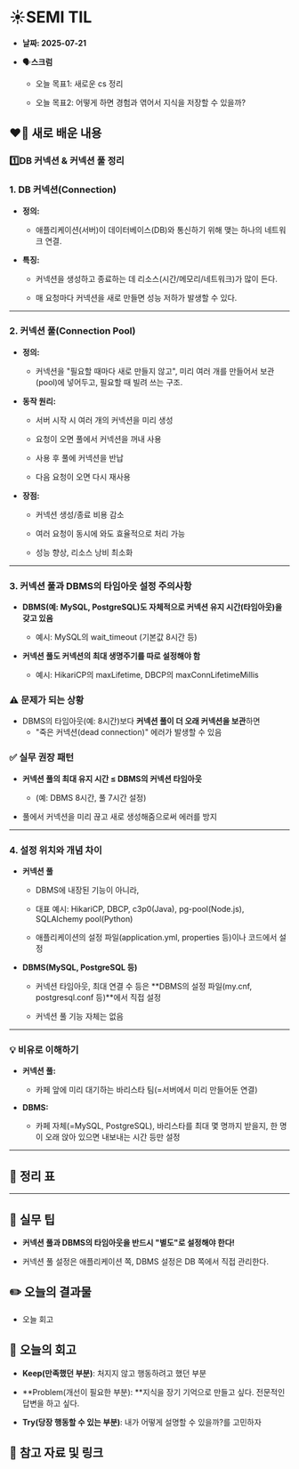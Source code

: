 # ☀️SEMI TIL


- **날짜: 2025-07-21**

- 🗣️**스크럼**
  - 오늘 목표1: 새로운 cs 정리

  - 오늘 목표2: 어떻게 하면 경험과 엮어서 지식을 저장할 수 있을까?



## ❤️‍🔥 새로 배운 내용

### 1️⃣DB 커넥션 & 커넥션 풀 정리

### 1. **DB 커넥션(Connection)**

- **정의:**
  - 애플리케이션(서버)이 데이터베이스(DB)와 통신하기 위해 맺는 하나의 네트워크 연결.


- **특징:**
  - 커넥션을 생성하고 종료하는 데 리소스(시간/메모리/네트워크)가 많이 든다.

  - 매 요청마다 커넥션을 새로 만들면 성능 저하가 발생할 수 있다.


---

### 2. **커넥션 풀(Connection Pool)**

- **정의:**
  - 커넥션을 "필요할 때마다 새로 만들지 않고", 미리 여러 개를 만들어서 보관(pool)에 넣어두고, 필요할 때 빌려 쓰는 구조.


- **동작 원리:**
  - 서버 시작 시 여러 개의 커넥션을 미리 생성

  - 요청이 오면 풀에서 커넥션을 꺼내 사용

  - 사용 후 풀에 커넥션을 반납

  - 다음 요청이 오면 다시 재사용


- **장점:**
  - 커넥션 생성/종료 비용 감소

  - 여러 요청이 동시에 와도 효율적으로 처리 가능

  - 성능 향상, 리소스 낭비 최소화


---

### 3. **커넥션 풀과 DBMS의 타임아웃 설정 주의사항**

- **DBMS(예: MySQL, PostgreSQL)도 자체적으로 커넥션 유지 시간(타임아웃)을 갖고 있음**
  - 예시: MySQL의 wait_timeout (기본값 8시간 등)


- **커넥션 풀도 커넥션의 최대 생명주기를 따로 설정해야 함**
  - 예시: HikariCP의 maxLifetime, DBCP의 maxConnLifetimeMillis


### ⚠️ **문제가 되는 상황**

- DBMS의 타임아웃(예: 8시간)보다 **커넥션 풀이 더 오래 커넥션을 보관**하면
  - "죽은 커넥션(dead connection)" 에러가 발생할 수 있음


### ✅ **실무 권장 패턴**

- **커넥션 풀의 최대 유지 시간 ≤ DBMS의 커넥션 타임아웃**
  - (예: DBMS 8시간, 풀 7시간 설정)


- 풀에서 커넥션을 미리 끊고 새로 생성해줌으로써 에러를 방지

---

### 4. **설정 위치와 개념 차이**

- **커넥션 풀**
  - DBMS에 내장된 기능이 아니라,

  - 대표 예시: HikariCP, DBCP, c3p0(Java), pg-pool(Node.js), SQLAlchemy pool(Python)

  - 애플리케이션의 설정 파일(application.yml, properties 등)이나 코드에서 설정


- **DBMS(MySQL, PostgreSQL 등)**
  - 커넥션 타임아웃, 최대 연결 수 등은 **DBMS의 설정 파일(my.cnf, postgresql.conf 등)**에서 직접 설정

  - 커넥션 풀 기능 자체는 없음


---

### 💡 **비유로 이해하기**

- **커넥션 풀:**
  - 카페 앞에 미리 대기하는 바리스타 팀(=서버에서 미리 만들어둔 연결)


- **DBMS:**
  - 카페 자체(=MySQL, PostgreSQL), 바리스타를 최대 몇 명까지 받을지, 한 명이 오래 앉아 있으면 내보내는 시간 등만 설정


---

## 📝 **정리 표**





---

## 🚩 **실무 팁**

- **커넥션 풀과 DBMS의 타임아웃을 반드시 "별도"로 설정해야 한다!**

- 커넥션 풀 설정은 애플리케이션 쪽, DBMS 설정은 DB 쪽에서 직접 관리한다.


## ✏️ 오늘의 결과물

- 오늘 회고

## 🤔 오늘의 회고

- **Keep(만족했던 부분)**: 처지지 않고 행동하려고 했던 부분

- **Problem(개선이 필요한 부분): **지식을 장기 기억으로 만들고 싶다. 전문적인 답변을 하고 싶다.

- **Try(당장 행동할 수 있는 부분)**: 내가 어떻게 설명할 수 있을까?를 고민하자

## 🙏 참고 자료 및 링크

